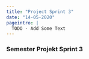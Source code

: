 ```yaml
---
title: "Project Sprint 3"
date: "14-05-2020"
pageintro: |
  TODO - Add Some Text
---
```


### Semester Projekt Sprint 3      

